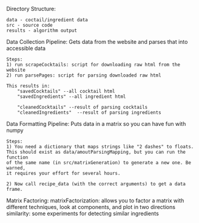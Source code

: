 Directory Structure:

	data - coctail/ingredient data
	src - source code
	results - algorithm output


Data Collection Pipeline:
Gets data from the website and parses that into accessible data

	Steps:
	1) run scrapeCocktails: script for downloading raw html from the website
	2) run parsePages: script for parsing downloaded raw html

	This results in:
		"savedCocktails" --all cocktail html
		"savedIngredients" --all ingredient html

		"cleanedCocktails" --result of parsing cocktails
		"cleanedIngredients"  --result of parsing ingredients


Data Formatting Pipeline:
Puts data in a matrix so you can have fun with numpy

	Steps:
	1) You need a dictionary that maps strings like "2 dashes" to floats.
	This should exist as data/amoutParsingMapping, but you can run the function
	of the same name (in src/matrixGeneration) to generate a new one. Be warned,
	it requires your effort for several hours.
	
	2) Now call recipe_data (with the correct arguments) to get a data frame.


Matrix Factoring:
	matrixFactorization: allows you to factor a matrix with different techniques, look at components, and plot in two directions
	similarity: some experiments for detecting similar ingredients
	
